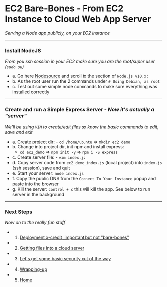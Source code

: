 # EC2 Bare-Bones - From EC2 Instance to Cloud Web App Server
*Serving a Node app publicly, on your EC2 instance*

---

### **Install NodeJS**
*From you ssh session in your EC2 make sure you are the root/super user (`sudo su`)*
 - a. Go here [Nodesource][node-ubuntu] and scroll to the section of `Node.js v10.x:`
 - b. As the root user run the 2 commands under `# Using Debian, as root`
 - c. Test out some simple node commands to make sure everything was installed correctly

---

### **Create and run a Simple Express Server** - *Now it's actually a "server"*
*We'll be using `VIM` to create/edit files so know the basic commands to edit, save and exit*
 - a. Create project dir: - `cd /home/ubuntu` => `mkdir ec2_demo`
 - b. Change into project dir, init npm and install express:
   - `cd ec2_demo` => `npm init -y` => `npm i -S express`
 - c. Create server file: - `vim index.js`
 - d. Copy server code from `ec2_demo_index.js` (local project) into `index.js` (ssh session), save and quit
 - e. Start your server: `node index.js`
 - f. Copy the public DNS from the `Connect To Your Instance` popup and paste into the browser
 - g. Kill the server: `control + c` this will kill the app. See below to run server in the background

---

### **Next Steps**
*Now on to the really fun stuff*

  - 1. [Deployment x-credit, important but not "bare-bones"][ec2-deploy-x-credit]
  - 2. [Getting files into a cloud server][ec2-file-management]
  - 3. [Let's get some basic security out of the way][ec2-security]
  - 4. [Wrapping-up][ec2-wrap-up]
  - 5. [Home][ec2-home]

[ec2-home]: https://github.com/Shinobi881/EC2-bare-bones
[ec2-deploy-x-credit]: ./EC2_DEPLOY_X_CREDIT.md
[ec2-file-management]: ./EC2_FILE_MANAGEMENT.md
[ec2-security]: ./EC2_BASIC_SECURITY.md
[ec2-wrap-up]: ./EC2_WRAP_UP.md
[node-ubuntu]: https://github.com/nodesource/distributions/blob/master/README.md#installation-instructions